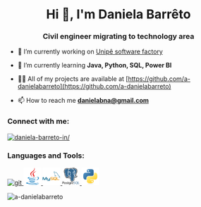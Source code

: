 <h1 align="center">Hi 👋, I'm Daniela Barrêto</h1>
<h3 align="center">Civil engineer migrating to technology area</h3>

- 🔭 I’m currently working on [Unipê software factory](https://github.com/a-danielabarreto/workshop_fs_23_2)

- 🌱 I’m currently learning **Java, Python, SQL, Power BI**

- 👨‍💻 All of my projects are available at [https://github.com/a-danielabarreto](https://github.com/a-danielabarreto)

- 📫 How to reach me **danielabna@gmail.com**

<h3 align="left">Connect with me:</h3>
<p align="left">
<a href="https://linkedin.com/in/daniela-barreto-in/" target="blank"><img align="center" src="https://raw.githubusercontent.com/rahuldkjain/github-profile-readme-generator/master/src/images/icons/Social/linked-in-alt.svg" alt="daniela-barreto-in/" height="30" width="40" /></a>
</p>

<h3 align="left">Languages and Tools:</h3>
<p align="left"> <a href="https://git-scm.com/" target="_blank" rel="noreferrer"> <img src="https://www.vectorlogo.zone/logos/git-scm/git-scm-icon.svg" alt="git" width="40" height="40"/> </a> <a href="https://www.java.com" target="_blank" rel="noreferrer"> <img src="https://raw.githubusercontent.com/devicons/devicon/master/icons/java/java-original.svg" alt="java" width="40" height="40"/> </a> <a href="https://www.mysql.com/" target="_blank" rel="noreferrer"> <img src="https://raw.githubusercontent.com/devicons/devicon/master/icons/mysql/mysql-original-wordmark.svg" alt="mysql" width="40" height="40"/> </a> <a href="https://www.postgresql.org" target="_blank" rel="noreferrer"> <img src="https://raw.githubusercontent.com/devicons/devicon/master/icons/postgresql/postgresql-original-wordmark.svg" alt="postgresql" width="40" height="40"/> </a> <a href="https://www.python.org" target="_blank" rel="noreferrer"> <img src="https://raw.githubusercontent.com/devicons/devicon/master/icons/python/python-original.svg" alt="python" width="40" height="40"/> </a> </p>

<p><img align="center" src="https://github-readme-stats.vercel.app/api/top-langs?username=a-danielabarreto&show_icons=true&locale=en&layout=compact" alt="a-danielabarreto" /></p>

